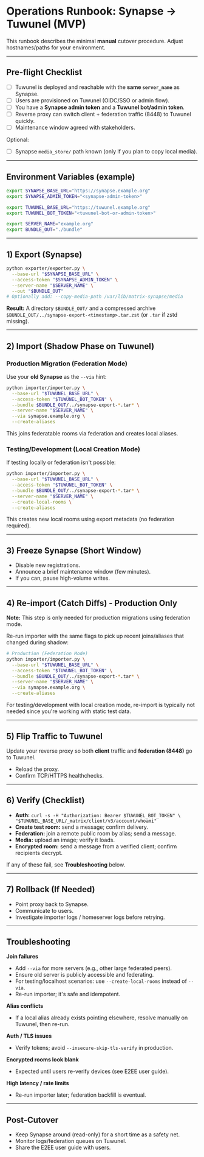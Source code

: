 # Operations Runbook: Synapse → Tuwunel (MVP)

This runbook describes the minimal **manual** cutover procedure. Adjust hostnames/paths for your environment.

---

## Pre-flight Checklist

- [ ] Tuwunel is deployed and reachable with the **same `server_name`** as Synapse.
- [ ] Users are provisioned on Tuwunel (OIDC/SSO or admin flow).
- [ ] You have a **Synapse admin token** and a **Tuwunel bot/admin token**.
- [ ] Reverse proxy can switch client + federation traffic (8448) to Tuwunel quickly.
- [ ] Maintenance window agreed with stakeholders.

Optional:
- [ ] Synapse `media_store/` path known (only if you plan to copy local media).

---

## Environment Variables (example)

```bash
export SYNAPSE_BASE_URL="https://synapse.example.org"
export SYNAPSE_ADMIN_TOKEN="<synapse-admin-token>"

export TUWUNEL_BASE_URL="https://tuwunel.example.org"
export TUWUNEL_BOT_TOKEN="<tuwunel-bot-or-admin-token>"

export SERVER_NAME="example.org"
export BUNDLE_OUT="./bundle"
````

---

## 1) Export (Synapse)

```bash
python exporter/exporter.py \
  --base-url "$SYNAPSE_BASE_URL" \
  --access-token "$SYNAPSE_ADMIN_TOKEN" \
  --server-name "$SERVER_NAME" \
  --out "$BUNDLE_OUT"
# Optionally add: --copy-media-path /var/lib/matrix-synapse/media
```

**Result:** A directory `$BUNDLE_OUT/` and a compressed archive
`$BUNDLE_OUT/../synapse-export-<timestamp>.tar.zst` (or `.tar` if zstd missing).

---

## 2) Import (Shadow Phase on Tuwunel)

### Production Migration (Federation Mode)
Use your **old Synapse** as the `--via` hint:

```bash
python importer/importer.py \
  --base-url "$TUWUNEL_BASE_URL" \
  --access-token "$TUWUNEL_BOT_TOKEN" \
  --bundle $BUNDLE_OUT/../synapse-export-*.tar* \
  --server-name "$SERVER_NAME" \
  --via synapse.example.org \
  --create-aliases
```

This joins federatable rooms via federation and creates local aliases.

### Testing/Development (Local Creation Mode)  
If testing locally or federation isn't possible:

```bash
python importer/importer.py \
  --base-url "$TUWUNEL_BASE_URL" \
  --access-token "$TUWUNEL_BOT_TOKEN" \
  --bundle $BUNDLE_OUT/../synapse-export-*.tar* \
  --server-name "$SERVER_NAME" \
  --create-local-rooms \
  --create-aliases
```

This creates new local rooms using export metadata (no federation required).

---

## 3) Freeze Synapse (Short Window)

* Disable new registrations.
* Announce a brief maintenance window (few minutes).
* If you can, pause high-volume writes.

---

## 4) Re-import (Catch Diffs) - Production Only

**Note:** This step is only needed for production migrations using federation mode.

Re-run importer with the same flags to pick up recent joins/aliases that changed during shadow:

```bash
# Production (Federation Mode)
python importer/importer.py \
  --base-url "$TUWUNEL_BASE_URL" \
  --access-token "$TUWUNEL_BOT_TOKEN" \
  --bundle $BUNDLE_OUT/../synapse-export-*.tar* \
  --server-name "$SERVER_NAME" \
  --via synapse.example.org \
  --create-aliases
```

For testing/development with local creation mode, re-import is typically not needed since you're working with static test data.

---

## 5) Flip Traffic to Tuwunel

Update your reverse proxy so both **client** traffic and **federation (8448)** go to Tuwunel.

* Reload the proxy.
* Confirm TCP/HTTPS healthchecks.

---

## 6) Verify (Checklist)

* **Auth:** `curl -s -H "Authorization: Bearer $TUWUNEL_BOT_TOKEN" \
  "$TUWUNEL_BASE_URL/_matrix/client/v3/account/whoami"`
* **Create test room:** send a message; confirm delivery.
* **Federation:** join a remote public room by alias; send a message.
* **Media:** upload an image; verify it loads.
* **Encrypted room:** send a message from a verified client; confirm recipients decrypt.

If any of these fail, see **Troubleshooting** below.

---

## 7) Rollback (If Needed)

* Point proxy back to Synapse.
* Communicate to users.
* Investigate importer logs / homeserver logs before retrying.

---

## Troubleshooting

**Join failures**

* Add `--via` for more servers (e.g., other large federated peers).
* Ensure old server is publicly accessible and federating.
* For testing/localhost scenarios: use `--create-local-rooms` instead of `--via`.
* Re-run importer; it's safe and idempotent.

**Alias conflicts**

* If a local alias already exists pointing elsewhere, resolve manually on Tuwunel, then re-run.

**Auth / TLS issues**

* Verify tokens; avoid `--insecure-skip-tls-verify` in production.

**Encrypted rooms look blank**

* Expected until users re-verify devices (see E2EE user guide).

**High latency / rate limits**

* Re-run importer later; federation backfill is eventual.

---

## Post-Cutover

* Keep Synapse around (read-only) for a short time as a safety net.
* Monitor logs/federation queues on Tuwunel.
* Share the E2EE user guide with users.
